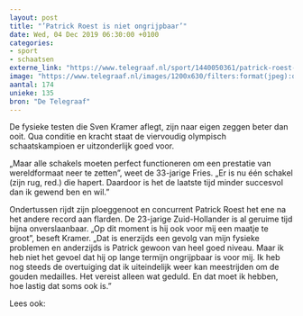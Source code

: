 ```yaml
---
layout: post
title: "’Patrick Roest is niet ongrijpbaar’"
date: Wed, 04 Dec 2019 06:30:00 +0100
categories: 
- sport 
- schaatsen 
externe_link: "https://www.telegraaf.nl/sport/1440050361/patrick-roest-is-niet-ongrijpbaar"
image: "https://www.telegraaf.nl/images/1200x630/filters:format(jpeg):quality(80)/cdn-kiosk-api.telegraaf.nl/7e12059a-165f-11ea-acb8-02c309bc01c1.png"
aantal: 174
unieke: 135
bron: "De Telegraaf"
---
```


<p class="intro">De fysieke testen die Sven Kramer aflegt, zijn naar eigen zeggen beter dan ooit. Qua conditie en kracht staat de viervoudig olympisch schaatskampioen er uitzonderlijk goed voor.</p> <p>„Maar alle schakels moeten perfect functioneren om een prestatie van wereldformaat neer te zetten”, weet de 33-jarige Fries. „Er is nu één schakel (zijn rug, red.) die hapert. Daardoor is het de laatste tijd minder succesvol dan ik gewend ben en wil.”</p><p>Ondertussen rijdt zijn ploeggenoot en concurrent Patrick Roest het ene na het andere record aan flarden. De 23-jarige Zuid-Hollander is al geruime tijd bijna onverslaanbaar. „Op dit moment is hij ook voor mij een maatje te groot”, beseft Kramer. „Dat is enerzijds een gevolg van mijn fysieke problemen en anderzijds is Patrick gewoon van heel goed niveau. Maar ik heb niet het gevoel dat hij op lange termijn ongrijpbaar is voor mij. Ik heb nog steeds de overtuiging dat ik uiteindelijk weer kan meestrijden om de gouden medailles. Het vereist alleen wat geduld. En dat moet ik hebben, hoe lastig dat soms ook is.”</p><p>Lees ook:</p>
